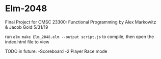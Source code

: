 # Elm-2048

Final Project for CMSC 23300: Functional Programming
by Alex Markowitz & Jacob Gold
5/31/19

run `elm make Elm_2048.elm --output script.js` to compile, then open the index.html file to view


TODO in future:
-Scoreboard
-2 Player Race mode
